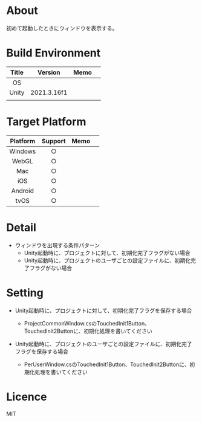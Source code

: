 
# About
初めて起動したときにウィンドウを表示する。





# Build Environment

| Title |   Version   | Memo  |       |
| :---: |:-----------:| :---: | :---: |
|  OS   |             |       |       |
| Unity | 2021.3.16f1 |       |       |
|       |             |       |       |


# Target Platform

| Platform | Support | Memo  |       |
| :------: |:-------:| :---: | :---: |
| Windows  |    ○    |       |       |
|  WebGL   |     ○    |       |       |
|   Mac    |     ○    |       |       |
|   iOS    |     ○    |       |       |
| Android  |     ○    |       |       |
|   tvOS   |     ○    |       |       |


# Detail

* ウィンドウを出現する条件パターン
  * Unity起動時に、プロジェクトに対して、初期化完了フラグがない場合
  * Unity起動時に、プロジェクトのユーザごとの設定ファイルに、初期化完了フラグがない場合


# Setting

* Unity起動時に、プロジェクトに対して、初期化完了フラグを保存する場合
  * ProjectCommonWindow.csのTouchedInit1Button、TouchedInit2Buttonに、初期化処理を書いてください

* Unity起動時に、プロジェクトのユーザごとの設定ファイルに、初期化完了フラグを保存する場合
  * PerUserWindow.csのTouchedInit1Button、TouchedInit2Buttonに、初期化処理を書いてください



# Licence

MIT



